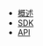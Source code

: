 * [概述](/products/sayoai/README.md)
* [SDK](/products/sayoai/sdk.md)
* [API](/products/sayoai/api.md)